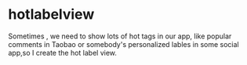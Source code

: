 # hotlabelview
Sometimes , we need to show lots of hot tags in our app, like popular comments in Taobao or somebody's  personalized lables in some social app,so I create the hot label view.

